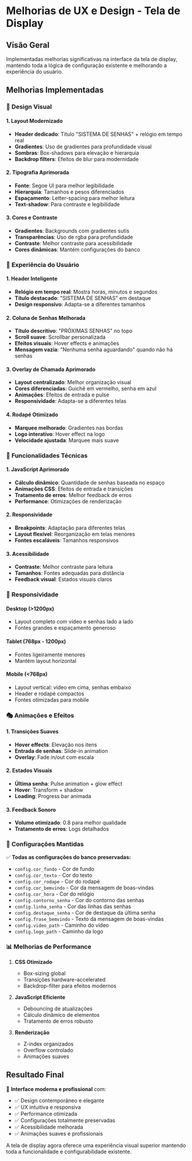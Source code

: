 # Melhorias de UX e Design - Tela de Display

## Visão Geral
Implementadas melhorias significativas na interface da tela de display, mantendo toda a lógica de configuração existente e melhorando a experiência do usuário.

## Melhorias Implementadas

### 🎨 **Design Visual**

#### 1. **Layout Modernizado**
- **Header dedicado**: Título "SISTEMA DE SENHAS" + relógio em tempo real
- **Gradientes**: Uso de gradientes para profundidade visual
- **Sombras**: Box-shadows para elevação e hierarquia
- **Backdrop filters**: Efeitos de blur para modernidade

#### 2. **Tipografia Aprimorada**
- **Fonte**: Segoe UI para melhor legibilidade
- **Hierarquia**: Tamanhos e pesos diferenciados
- **Espaçamento**: Letter-spacing para melhor leitura
- **Text-shadow**: Para contraste e legibilidade

#### 3. **Cores e Contraste**
- **Gradientes**: Backgrounds com gradientes sutis
- **Transparências**: Uso de rgba para profundidade
- **Contraste**: Melhor contraste para acessibilidade
- **Cores dinâmicas**: Mantém configurações do banco

### 🎯 **Experiência do Usuário**

#### 1. **Header Inteligente**
- **Relógio em tempo real**: Mostra horas, minutos e segundos
- **Título destacado**: "SISTEMA DE SENHAS" em destaque
- **Design responsivo**: Adapta-se a diferentes tamanhos

#### 2. **Coluna de Senhas Melhorada**
- **Título descritivo**: "PRÓXIMAS SENHAS" no topo
- **Scroll suave**: Scrollbar personalizada
- **Efeitos visuais**: Hover effects e animações
- **Mensagem vazia**: "Nenhuma senha aguardando" quando não há senhas

#### 3. **Overlay de Chamada Aprimorado**
- **Layout centralizado**: Melhor organização visual
- **Cores diferenciadas**: Guichê em vermelho, senha em azul
- **Animações**: Efeitos de entrada e pulse
- **Responsividade**: Adapta-se a diferentes telas

#### 4. **Rodapé Otimizado**
- **Marquee melhorado**: Gradientes nas bordas
- **Logo interativo**: Hover effect na logo
- **Velocidade ajustada**: Marquee mais suave

### 🔧 **Funcionalidades Técnicas**

#### 1. **JavaScript Aprimorado**
- **Cálculo dinâmico**: Quantidade de senhas baseada no espaço
- **Animações CSS**: Efeitos de entrada e transições
- **Tratamento de erros**: Melhor feedback de erros
- **Performance**: Otimizações de renderização

#### 2. **Responsividade**
- **Breakpoints**: Adaptação para diferentes telas
- **Layout flexível**: Reorganização em telas menores
- **Fontes escaláveis**: Tamanhos responsivos

#### 3. **Acessibilidade**
- **Contraste**: Melhor contraste para leitura
- **Tamanhos**: Fontes adequadas para distância
- **Feedback visual**: Estados visuais claros

### 📱 **Responsividade**

#### Desktop (>1200px)
- Layout completo com vídeo e senhas lado a lado
- Fontes grandes e espaçamento generoso

#### Tablet (768px - 1200px)
- Fontes ligeiramente menores
- Mantém layout horizontal

#### Mobile (<768px)
- Layout vertical: vídeo em cima, senhas embaixo
- Header e rodapé compactos
- Fontes otimizadas para mobile

### 🎭 **Animações e Efeitos**

#### 1. **Transições Suaves**
- **Hover effects**: Elevação nos itens
- **Entrada de senhas**: Slide-in animation
- **Overlay**: Fade in/out com escala

#### 2. **Estados Visuais**
- **Última senha**: Pulse animation + glow effect
- **Hover**: Transform + shadow
- **Loading**: Progress bar animada

#### 3. **Feedback Sonoro**
- **Volume otimizado**: 0.8 para melhor qualidade
- **Tratamento de erros**: Logs detalhados

### 🔧 **Configurações Mantidas**

✅ **Todas as configurações do banco preservadas:**
- `config.cor_fundo` - Cor de fundo
- `config.cor_texto` - Cor do texto
- `config.cor_rodape` - Cor do rodapé
- `config.cor_bemvindo` - Cor da mensagem de boas-vindas
- `config.cor_hora` - Cor do relógio
- `config.contorno_senha` - Cor do contorno das senhas
- `config.linha_senha` - Cor das linhas das senhas
- `config.destaque_senha` - Cor de destaque da última senha
- `config.frase_bemvindo` - Texto da mensagem de boas-vindas
- `config.video_path` - Caminho do vídeo
- `config.logo_path` - Caminho da logo

### 📊 **Melhorias de Performance**

1. **CSS Otimizado**
   - Box-sizing global
   - Transições hardware-accelerated
   - Backdrop-filter para efeitos modernos

2. **JavaScript Eficiente**
   - Debouncing de atualizações
   - Cálculo dinâmico de elementos
   - Tratamento de erros robusto

3. **Renderização**
   - Z-index organizados
   - Overflow controlado
   - Animações suaves

## Resultado Final

🎉 **Interface moderna e profissional** com:
- ✅ Design contemporâneo e elegante
- ✅ UX intuitiva e responsiva
- ✅ Performance otimizada
- ✅ Configurações totalmente preservadas
- ✅ Acessibilidade melhorada
- ✅ Animações suaves e profissionais

A tela de display agora oferece uma experiência visual superior mantendo toda a funcionalidade e configurabilidade existente. 